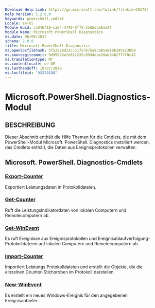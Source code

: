 ```yaml
---
Download Help Link: https://go.microsoft.com/fwlink/?linkid=285754
Help Version: 5.2.0.0
keywords: powershell,cmdlet
Locale: en-US
Module Guid: ca046f10-ca64-4740-8ff9-2565dba61a4f
Module Name: Microsoft.PowerShell.Diagnostics
ms.date: 06/09/2017
schema: 2.0.0
title: Microsoft.PowerShell.Diagnostics
ms.openlocfilehash: 5f5232bd33cc51fd7b7ba9ca85a810b1958230b9
ms.sourcegitcommit: 9d95532afe81c235c8094eae28ab84b2f77f8c48
ms.translationtype: MT
ms.contentlocale: de-DE
ms.lasthandoff: 10/07/2020
ms.locfileid: "93220188"
---
```

# Microsoft.PowerShell.Diagnostics-Modul

## BESCHREIBUNG

Dieser Abschnitt enthält die Hilfe Themen für die Cmdlets, die mit dem PowerShell-Modul Microsoft. PowerShell. Diagnostics installiert werden, das Cmdlets enthält, die Daten aus Ereignisprotokollen verwalten.

## Microsoft. PowerShell. Diagnostics-Cmdlets

### [Export-Counter](Export-Counter.md)
Exportiert Leistungsdaten in Protokolldateien.

### [Get-Counter](Get-Counter.md)
Ruft die Leistungsindikatordaten von lokalen Computern und Remotecomputern ab.

### [Get-WinEvent](Get-WinEvent.md)
Es ruft Ereignisse aus Ereignisprotokollen und Ereignisablaufverfolgung-Protokolldateien auf lokalen Computern und Remotecomputern ab.

### [Import-Counter](Import-Counter.md)
Importiert Leistungs Protokolldateien und erstellt die Objekte, die die einzelnen Counter-Stichproben im Protokoll darstellen.

### [New-WinEvent](New-WinEvent.md)
Es erstellt ein neues Windows-Ereignis für den angegebenen Ereignisanbieter.

